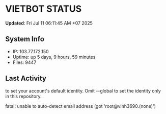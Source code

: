 # VIETBOT STATUS
**Updated**: Fri Jul 11 06:11:45 AM +07 2025

## System Info
- IP: 103.77.172.150
- Uptime: up 5 days, 9 hours, 59 minutes
- Files: 9447

## Last Activity

to set your account's default identity.
Omit --global to set the identity only in this repository.

fatal: unable to auto-detect email address (got 'root@vinh3690.(none)')
